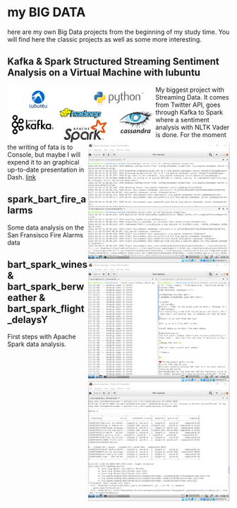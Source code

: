 # my BIG DATA
here are my own Big Data projects from the beginning of my study time. You will find here the classic projects as well as some more interesting.

## Kafka & Spark Structured Streaming Sentiment Analysis on a Virtual Machine with lubuntu
<img src="./Structured Streaming Project/logo_all_3.png" width="336" height="130" style="float:left"> <img src="./Structured Streaming Project/kafka.png" width="321" height="270" style="float:right"> <img src="./Structured Streaming Project/producer.png" width="321" height="270" style="float:right"> <img src="./Structured Streaming Project/spark.png" width="321" height="270" style="float:right">

My biggest project with Streaming Data. It comes from Twitter API, goes through Kafka to Spark where a sentiment analysis with NLTK Vader is done. For the moment the writing of fata is to Console, but maybe I will expend it to an graphical up-to-date presentation in Dash. [link](https://github.com/barto-ber/Big-Data-Projects/tree/master/Structured%20Streaming%20Project)

## spark_bart_fire_alarms
Some data analysis on the San Fransisco Fire Alarms data

## bart_spark_wines & bart_spark_berweather & bart_spark_flight_delaysY
First steps with Apache Spark data analysis.

